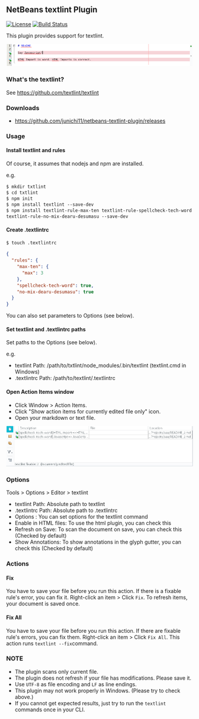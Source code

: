 ## NetBeans textlint Plugin

[![License](https://img.shields.io/badge/License-Apache%202.0-blue.svg)](https://opensource.org/licenses/Apache-2.0) [![Build Status](https://travis-ci.org/junichi11/netbeans-textlint-plugin.svg?branch=master)](https://travis-ci.org/junichi11/netbeans-textlint-plugin)

This plugin provides support for textlint.

![annotations](screenshots/nb-textlint-annotations.png)

### What's the textlint?

See https://github.com/textlint/textlint

### Downloads

- https://github.com/junichi11/netbeans-textlint-plugin/releases

### Usage

#### Install textlint and rules

Of course, it assumes that nodejs and npm are installed.

e.g.

```
$ mkdir txtlint
$ cd txtlint
$ npm init
$ npm install textlint --save-dev
$ npm install textlint-rule-max-ten textlint-rule-spellcheck-tech-word textlint-rule-no-mix-dearu-desumasu --save-dev
```

#### Create .textlintrc

```
$ touch .textlintrc
```

```json
{
  "rules": {
    "max-ten": {
      "max": 3
    },
    "spellcheck-tech-word": true,
    "no-mix-dearu-desumasu": true
  }
}
```

You can also set parameters to Options (see below).

#### Set textlint and .textlintrc paths

Set paths to the Options (see below).

e.g.

- textlint Path: /path/to/txtlint/node_modules/.bin/textlint (textlint.cmd in Windows)
- .textlintrc Path: /path/to/textlint/.textlintrc

#### Open Action Items window

- Click Window > Action Items.
- Click "Show action items for currently edited file only" icon.
- Open your markdown or text file.

![action items window](screenshots/nb-textlint-action-items-window.png)

### Options

Tools > Options > Editor > textlint

- textlint Path: Absolute path to textlint
- .textlintrc Path: Absolute path to .textlintrc
- Options : You can set options for the textlint command
- Enable in HTML files: To use the html plugin, you can check this
- Refresh on Save: To scan the document on save, you can check this (Checked by default)
- Show Annotations: To show annotations in the glyph gutter, you can check this (Checked by default)

### Actions

#### Fix

You have to save your file before you run this action.
If there is a fixable rule's error, you can fix it. Right-click an item > Click `Fix`.
To refresh items, your document is saved once.

#### Fix All

You have to save your file before you run this action.
If there are fixable rule's errors, you can fix them. Right-click an item > Click `Fix All`.
This action runs `textlint --fix`command.

### NOTE

- The plugin scans only current file.
- The plugin does not refresh if your file has modifications. Please save it.
- Use `UTF-8` as file encoding and `LF` as line endings.
- This plugin may not work properly in Windows. (Please try to check above.)
- If you cannot get expected results, just try to run the `textlint` commands once in your CLI.
